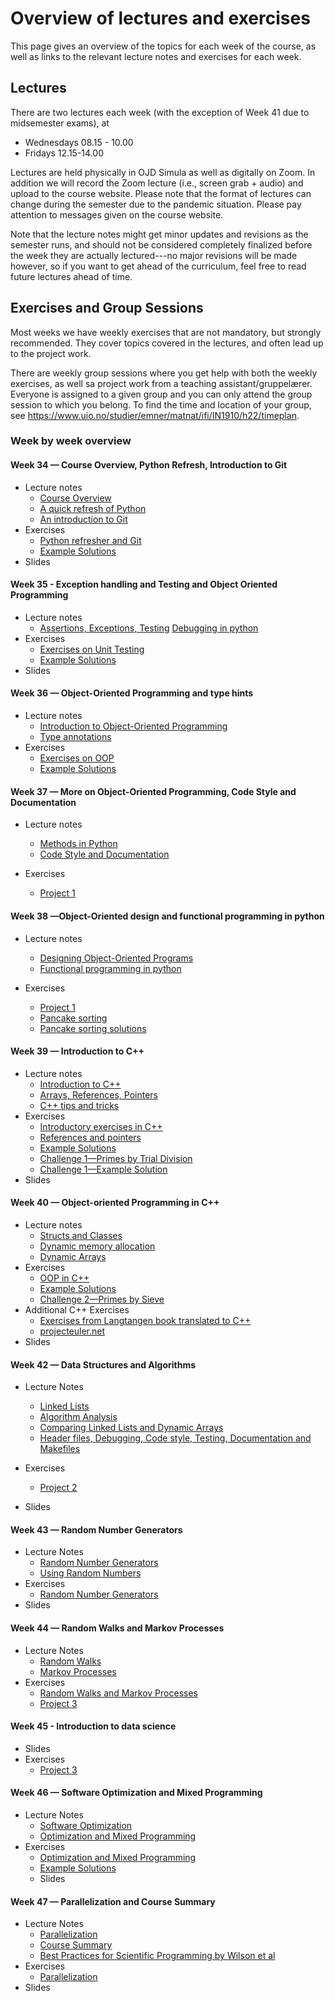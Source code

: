 # Overview of lectures and exercises

This page gives an overview of the topics for each week of the course, as well as links to the relevant lecture notes and exercises for each week.

## Lectures

There are two lectures each week (with the exception of Week 41 due to midsemester exams), at
* Wednesdays 08.15 - 10.00
* Fridays 12.15-14.00

Lectures are held physically in OJD Simula as well as digitally on Zoom. In addition we will record the Zoom lecture (i.e., screen grab + audio) and upload to the course website. Please note that the format of lectures can change during the semester due to the pandemic situation. Please pay attention to messages given on the course website.

Note that the lecture notes might get minor updates and revisions as the semester runs, and should not be considered completely finalized before the week they are actually lectured---no major revisions will be made however, so if you want to get ahead of the curriculum, feel free to read future lectures ahead of time.

## Exercises and Group Sessions

Most weeks we have weekly exercises that are not mandatory, but strongly recommended. They cover topics covered in the lectures, and often lead up to the project work.

There are weekly group sessions where you get help with both the weekly exercises, as well sa project work from a teaching assistant/gruppelærer. Everyone is assigned to a given group and you can only attend the group session to which you belong. To find the time and location of your group, see https://www.uio.no/studier/emner/matnat/ifi/IN1910/h22/timeplan.


### Week by week overview

#### Week 34 — Course Overview, Python Refresh, Introduction to Git

* Lecture notes
    * [Course Overview](overview.md)
    * [A quick refresh of Python](../lectures/python/python_intro.ipynb)
    * [An introduction to Git](../lectures/git/version_control_with_git.md)
* Exercises
    * [Python refresher and Git](../exercises/week1/E1_python_refresh_and_git.ipynb)
    * [Example Solutions](../exercises/week1/E1_solutions.ipynb)
* Slides

#### Week 35 - Exception handling and Testing and Object Oriented Programming

* Lecture notes
  * [Assertions, Exceptions, Testing](../lectures/python_development/writing_functioning_code.md)
  [Debugging in python](../lectures/python_development/debugging.md)
* Exercises
  * [Exercises on Unit Testing](../exercises/week3/E3_testing_and_docstrings.md)
  * [Example Solutions](../exercises/week3/E3_solutions.ipynb)
* Slides

#### Week 36 — Object-Oriented Programming and type hints

* Lecture notes
    * [Introduction to Object-Oriented Programming](../lectures/python/intro_to_oop.md)
    * [Type annotations](../lectures/python_development/type_annotations.md)
* Exercises
    * [Exercises on OOP](../exercises/week2/E2_exercises_on_oop.ipynb)
    * [Example Solutions](../exercises/week2/E2_solutions.ipynb)


#### Week 37 — More on Object-Oriented Programming, Code Style and Documentation
* Lecture notes
    * [Methods in Python](../lectures/python/oop_methods.md)
    * [Code Style and Documentation](../lectures/python_development/codestyle_and_docstrings.md)

* Exercises
    * [Project 1](../projects/project1/project1.md)

#### Week 38 —Object-Oriented design and functional programming in python
* Lecture notes
    * [Designing Object-Oriented Programs](../lectures/python/oop_concepts.md)
    * [Functional programming in python](../lectures/python/functional_programming.md)


* Exercises
    * [Project 1](../projects/project1/project1.md)
    * [Pancake sorting](../exercises/week4/pancake_sort.ipynb)
    * [Pancake sorting solutions](../exercises/week4/pancake_sort_solution.ipynb)

#### Week 39 — Introduction to C++
* Lecture notes
    * [Introduction to C++](../lectures/cpp/intro_to_cpp.md)
    * [Arrays, References, Pointers](../lectures/cpp/arrays_and_pointers.md)
    * [C++ tips and tricks](../lectures/cpp/cpptools.md)
* Exercises
    * [Introductory exercises in C++](../exercises/week6/E6_intro_to_cpp.md)
    * [References and pointers](../exercises/week6/E6_references_and_pointers.md)
    * [Example Solutions](../exercises/week6/E6_solutions.md)
    * [Challenge 1—Primes by Trial Division](../exercises/week6/C1_primes_by_trial_division.md)
    * [Challenge 1—Example Solution](../exercises/week6/week6-challenge.md)
* Slides

#### Week 40 — Object-oriented Programming in C++
* Lecture notes
    * [Structs and Classes](../lectures/cpp/oop_in_cpp.md)
    * [Dynamic memory allocation](../lectures/cpp/dynamic_allocation.md)
    * [Dynamic Arrays](../lectures/cpp/arraylist.md)
* Exercises
    * [OOP in C++](../exercises/week7/E7_oop_in_cpp.md)
    * [Example Solutions](../exercises/week7/E7_solutions.md)
    * [Challenge 2—Primes by Sieve](../exercises/week7/C2_primes_by_sieve.md)
* Additional C++ Exercises
    * [Exercises from Langtangen book translated to C++](../exercises/cpp_exercises.md)
    * [projecteuler.net](https://projecteuler.net/archives)
* Slides


#### Week 42 — Data Structures and Algorithms
* Lecture Notes
    * [Linked Lists](../lectures/cpp/linked_lists.md)
    * [Algorithm Analysis](../lectures/cpp/algorithm_analysis.md)
    * [Comparing Linked Lists and Dynamic Arrays](../lectures/cpp/linkedlists_vs_dynamicarrays.md)
    * [Header files, Debugging, Code style, Testing, Documentation and Makefiles](../lectures/cpp/cpptools.md)

* Exercises
    * [Project 2](../projects/project2/project2.ipynb)
* Slides

#### Week 43 — Random Number Generators

* Lecture Notes
    * [Random Number Generators](../lectures/stochastic_processes/random_number_generators.ipynb)
    * [Using Random Numbers](../lectures/stochastic_processes/using_random_numbers.ipynb)
* Exercises
    * [Random Number Generators](../exercises/week10/E8_random_number_generators.ipynb)
* Slides

#### Week 44 — Random Walks and Markov Processes

* Lecture Notes
    * [Random Walks](../lectures/stochastic_processes/random_walks_and_markov_processes.ipynb)
    * [Markov Processes](../lectures/stochastic_processes/markov_chains.ipynb)
* Exercises
    * [Random Walks and Markov Processes](../exercises/week11/E9_random_walks_and_markov_process.ipynb)
    * [Project 3](../projects/project3/project3.ipynb)

#### Week 45 - Introduction to data science

* Slides
* Exercises
    * [Project 3](../projects/project3/project3.ipynb)

#### Week 46 — Software Optimization and Mixed Programming

* Lecture Notes
    * [Software Optimization](../lectures/optimization/software_optimization.ipynb)
    * [Optimization and Mixed Programming](../lectures/optimization/optimization_and_mixed_programming.ipynb)
* Exercises
    * [Optimization and Mixed Programming](../exercises/week12/E10_optimization_and_mixed_programming.ipynb)
    * [Example Solutions](../exercises/week12/E10_solutions.ipynb)
  * Slides


#### Week 47 — Parallelization and Course Summary
* Lecture Notes
    * [Parallelization](../lectures/optimization/parallel_programming.ipynb)
    * [Course Summary](../lectures/summary/course_summary.md)
    * [Best Practices for Scientific Programming by Wilson et al](https://journals.plos.org/plosbiology/article?id=10.1371/journal.pbio.1001745)
* Exercises
    * [Parallelization](../exercises/week13/E11_parallel_programming.ipynb)
* Slides
